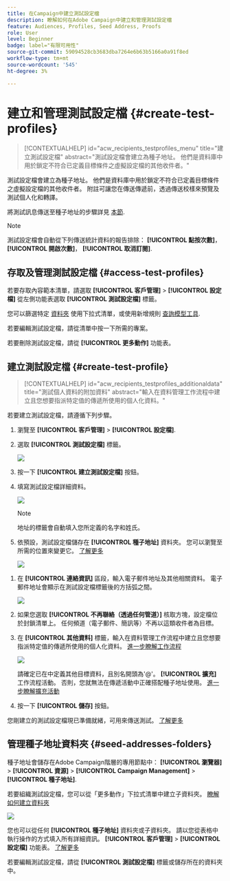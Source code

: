 ```yaml
---
title: 在Campaign中建立測試設定檔
description: 瞭解如何在Adobe Campaign中建立和管理測試設定檔
feature: Audiences, Profiles, Seed Address, Proofs
role: User
level: Beginner
badge: label="有限可用性"
source-git-commit: 59094528cb3683dba7264e6b63b5166a0a91f8ed
workflow-type: tm+mt
source-wordcount: '545'
ht-degree: 3%

---
```


# 建立和管理測試設定檔 {#create-test-profiles}

>[!CONTEXTUALHELP]
>id="acw_recipients_testprofiles_menu"
>title="建立測試設定檔"
>abstract="測試設定檔會建立為種子地址。 他們是資料庫中用於鎖定不符合已定義目標條件之虛擬設定檔的其他收件者。"

測試設定檔會建立為種子地址。 他們是資料庫中用於鎖定不符合已定義目標條件之虛擬設定檔的其他收件者。 附註可讓您在傳送傳遞前，透過傳送校樣來預覽及測試個人化和轉譯。

<!--Learn more on test profiles in the [Campaign v8 (client console) documentation](https://experienceleague.adobe.com/docs/campaign/campaign-v8/audience/add-profiles/test-profiles.html){target="_blank"}.-->

將測試訊息傳送至種子地址的步驟詳見 [本節](../preview-test/test-deliveries.md#test-profiles).

>[!NOTE]
>
>測試設定檔會自動從下列傳送統計資料的報告排除： **[!UICONTROL 點按次數]**， **[!UICONTROL 開啟次數]**， **[!UICONTROL 取消訂閱]**.

## 存取及管理測試設定檔 {#access-test-profiles}

若要存取內容範本清單，請選取 **[!UICONTROL 客戶管理]** > **[!UICONTROL 設定檔]** 從左側功能表選取 **[!UICONTROL 測試設定檔]** 標籤。

您可以篩選特定 [資料夾](../get-started/permissions.md#folders) 使用下拉式清單，或使用新增規則 [查詢模型工具](../query/query-modeler-overview.md).

若要編輯測試設定檔，請從清單中按一下所需的專案。

若要刪除測試設定檔，請從 **[!UICONTROL 更多動作]** 功能表。

## 建立測試設定檔 {#create-test-profile}

>[!CONTEXTUALHELP]
>id="acw_recipients_testprofiles_additionaldata"
>title="測試個人資料的附加資料"
>abstract="輸入在資料管理工作流程中建立且您想要指派特定值的傳遞所使用的個人化資料。"

若要建立測試設定檔，請遵循下列步驟。

1. 瀏覽至 **[!UICONTROL 客戶管理]** > **[!UICONTROL 設定檔]**.

1. 選取 **[!UICONTROL 測試設定檔]** 標籤。

   ![](assets/test-profile-list.png)

1. 按一下 **[!UICONTROL 建立測試設定檔]** 按鈕。

1. 填寫測試設定檔詳細資料。 <!--Most of the fields are the same as when creating profiles. [Learn more]-->

   ![](assets/test-profile-details.png)

   >[!NOTE]
   >
   >地址的標籤會自動填入您所定義的名字和姓氏。

1. 依預設，測試設定檔儲存在 **[!UICONTROL 種子地址]** 資料夾。 您可以瀏覽至所需的位置來變更它。 [了解更多](#seed-addresses-folders)

   ![](assets/test-profile-folder.png)

<!--
You do not need to enter all fields of each tab when creating a seed address. Missing personalization elements are entered randomly during delivery analysis. (Not valid?)
-->

1. 在 **[!UICONTROL 連絡資訊]** 區段，輸入電子郵件地址及其他相關資料。 電子郵件地址會顯示在測試設定檔標籤後的方括弧之間。

   ![](assets/test-profile-address.png)

1. 如果您選取 **[!UICONTROL 不再聯絡（透過任何管道）]** 核取方塊，設定檔位於封鎖清單上。 任何頻道（電子郵件、簡訊等）不再以這類收件者為目標。

1. 在 **[!UICONTROL 其他資料]** 標籤，輸入在資料管理工作流程中建立且您想要指派特定值的傳遞所使用的個人化資料。 [進一步瞭解工作流程](../workflows/gs-workflows.md)

   ![](assets/test-profile-additional-data.png)

   請確定已在中定義其他目標資料，且別名開頭為&#39;@&#39;。 **[!UICONTROL 擴充]** 工作流程活動。 否則，您就無法在傳遞活動中正確搭配種子地址使用。 [進一步瞭解擴充活動](../workflows/activities/enrichment.md)

1. 按一下 **[!UICONTROL 儲存]** 按鈕。

您剛建立的測試設定檔現已準備就緒，可用來傳送測試。 [了解更多](../preview-test/test-deliveries.md#test-profiles)

<!--Use test profiles in Direct mail? cf v7/v8-->

## 管理種子地址資料夾 {#seed-addresses-folders}

種子地址會儲存在Adobe Campaign階層的專用節點中： **[!UICONTROL 瀏覽器]** > **[!UICONTROL 資源]** > **[!UICONTROL Campaign Management]** > **[!UICONTROL 種子地址]**.

若要組織測試設定檔，您可以從「更多動作」下拉式清單中建立子資料夾。 [瞭解如何建立資料夾](../get-started/permissions.md#folders)

![](assets/test-profile-sub-folders.png)

您也可以從任何 **[!UICONTROL 種子地址]** 資料夾或子資料夾。 請以您從表格中執行操作的方式填入所有詳細資訊。 **[!UICONTROL 客戶管理]** > **[!UICONTROL 設定檔]** 功能表。 [了解更多](#create-test-profile)

若要編輯測試設定檔，請從 **[!UICONTROL 測試設定檔]** 標籤或儲存所在的資料夾中。


